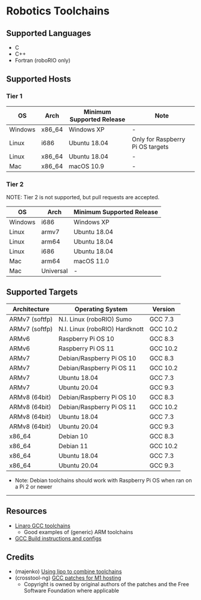 # Robotics Toolchains

## Supported Languages
  * C
  * C++
  * Fortran (roboRIO only)

## Supported Hosts

### Tier 1

| OS | Arch | Minimum Supported Release | Note |
| - | - | - | - |
| Windows | x86_64 | Windows XP | - |
| Linux | i686 | Ubuntu 18.04 | Only for Raspberry Pi OS targets |
| Linux | x86_64 | Ubuntu 18.04 | - |
| Mac | x86_64 | macOS 10.9 | - |

### Tier 2

NOTE: Tier 2 is not supported, but pull requests are accepted.

| OS | Arch | Minimum Supported Release |
| - | - | - |
| Windows | i686 | Windows XP |
| Linux | armv7 | Ubuntu 18.04 |
| Linux | arm64 | Ubuntu 18.04 |
| Linux | i686 | Ubuntu 18.04 |
| Mac | arm64 | macOS 11.0 |
| Mac | Universal | - |

## Supported Targets

| Architecture | Operating System | Version |
| - | - | - |
| ARMv7 (softfp) | N.I. Linux (roboRIO) Sumo | GCC 7.3
| ARMv7 (softfp) | N.I. Linux (roboRIO) Hardknott | GCC 10.2
| ARMv6 | Raspberry Pi OS 10 | GCC 8.3
| ARMv6 | Raspberry Pi OS 11 | GCC 10.2
| ARMv7 | Debian/Raspberry Pi OS 10 | GCC 8.3
| ARMv7 | Debian/Raspberry Pi OS 11 | GCC 10.2
| ARMv7 | Ubuntu 18.04 | GCC 7.3
| ARMv7 | Ubuntu 20.04 | GCC 9.3
| ARMv8 (64bit) | Debian/Raspberry Pi OS 10 | GCC 8.3
| ARMv8 (64bit) | Debian/Raspberry Pi OS 11 | GCC 10.2
| ARMv8 (64bit) | Ubuntu 18.04 | GCC 7.3
| ARMv8 (64bit) | Ubuntu 20.04 | GCC 9.3
| x86_64 | Debian 10 | GCC 8.3
| x86_64 | Debian 11 | GCC 10.2
| x86_64 | Ubuntu 18.04 | GCC 7.3
| x86_64 | Ubuntu 20.04 | GCC 9.3

* Note: Debian toolchains should work with Raspberry Pi OS when ran on a Pi 2 or newer 
-----

## Resources
  * [Linaro GCC toolchains](https://releases.linaro.org/components/toolchain/binaries/)
    * Good examples of (generic) ARM toolchains
  * [GCC Build instructions and configs](https://gcc.gnu.org/install/)

## Credits
  * (majenko) [Using lipo to combine toolchains](https://majenko.co.uk/blog/how-i-cross-compile-fat-binary-cross-compiler-os-x-big-sur)
  * (crosstool-ng) [GCC patches for M1 hosting](https://github.com/crosstool-ng/crosstool-ng/)
    * Copyright is owned by original authors of the patches and the Free Software Foundation where applicable
